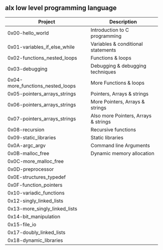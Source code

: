 ## alx low level programming language
 Project                          | Description                          |
|----------------------------------|--------------------------------------|
|0x00-hello_world| Introduction to C programming   |
|0x01-variables_if_else_while     | Variables & conditional statements   |
|0x02-functions_nested_loops      | Functions & loops                    |
|0x03-debugging                   | Debugging & debugging techniques     |
|0x04-more_functions_nested_loops | More Functions & loops               |
|0x05-pointers_arrays_strings     | Pointers, Arrays & strings           |
|0x06-pointers_arrays_strings     | More Pointers, Arrays & strings      |
|0x07-pointers_arrays_strings     | Also more Pointers, Arrays & strings |
|0x08-recursion                   | Recursive functions                  |
|0x09-static_libraries            | Static libraries                     |
|0x0A-argc_argv                   | Command line Arguments               |
|0x0B-malloc_free                 | Dynamic memory allocation            |
|0x0C-more_malloc_free            |                                     |
|0x0D-preprocessor                 |                                     |
|0x0E-structures_typedef            |                                     |
|0x0F-function_pointers             |                                     |
|0x10-variadic_functions           |                                     |
|0x12-singly_linked_lists           |                                     |
| 0x13-more_singly_linked_lists                                 |                                     |
|  0x14-bit_manipulation                                |                                     | 
|   0x15-file_io                               |                                      |
|  0x17-doubly_linked_lists                                |                                      |
|   0x18-dynamic_libraries                               |                                      |
